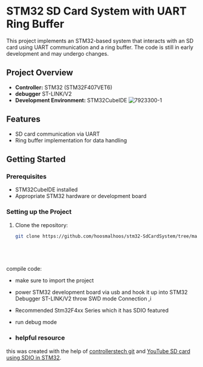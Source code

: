 # STM32 SD Card System with UART Ring Buffer

This project implements an STM32-based system that interacts with an SD card using UART communication and a ring buffer. The code is still in early development and may undergo changes.

## Project Overview

- **Controller:** STM32 (STM32F407VET6)
- **debugger** ST-LINK/V2
- **Development Environment:** STM32CubeIDE
![7923300-1](https://github.com/hoosmalhoos/stm32-SdCardSystem/assets/38074334/5c115e4e-a712-44d1-b685-53bbd0e84adf)

## Features

- SD card communication via UART
- Ring buffer implementation for data handling

## Getting Started

### Prerequisites

- STM32CubeIDE installed
- Appropriate STM32 hardware or development board

### Setting up the Project

1. Clone the repository:

   ```bash
   git clone https://github.com/hoosmalhoos/stm32-SdCardSystem/tree/main
   





compile code:
- make sure to import the project
- power STM32 development board via usb and hook it up into STM32 Debugger ST-LINK/V2 throw SWD  mode Connection ,i
- Recommended Stm32F4xx Series which it has SDIO featured
- run debug mode

- ### helpful resource
this was created with the help of [controllerstech git](https://github.com/controllerstech/stm32-uart-ring-buffer) 
and [YouTube SD card using SDIO in STM32](https://www.youtube.com/watch?v=dgCfM0CZpBA&t=288s).




